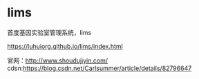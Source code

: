 # lims
首度基因实验室管理系统，lims

https://luhuiorg.github.io/lims/index.html

官网：http://www.shoudujiyin.com/
cdsn:https://blog.csdn.net/Carlsummer/article/details/82796647




